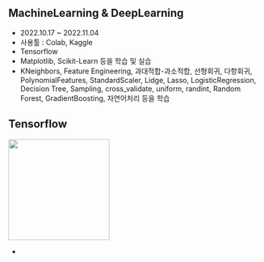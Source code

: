 ## **MachineLearning & DeepLearning**
- 2022.10.17 ~ 2022.11.04
- 사용툴 : Colab, Kaggle
- Tensorflow 
- Matplotlib, Scikit-Learn 등을 학습 및 실습
- KNeighbors, Feature Engineering, 과대적합-과소적합, 선형회귀, 다항회귀, PolynomialFeatures, StandardScaler, Lidge, Lasso, LogisticRegression, Decision Tree, Sampling, cross_validate, uniform, randint, Random Forest, GradientBoosting, 자연어처리 등을 학습

## **Tensorflow**
<img src="" width="200" height="200">

- 